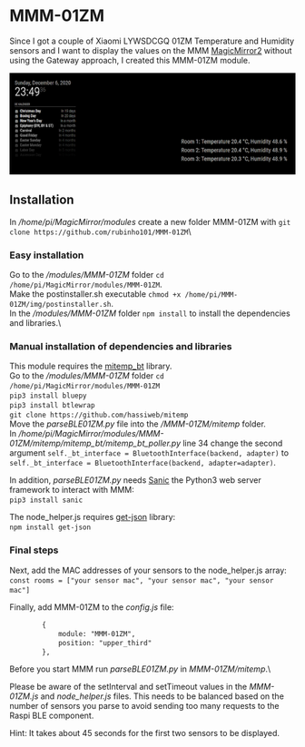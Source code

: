 # MMM-01ZM

Since I got a couple of Xiaomi LYWSDCGQ 01ZM Temperature and Humidity sensors and I want to display the values on the MMM [MagicMirror2](https://magicmirror.builders/) without using the Gateway approach, I created this MMM-01ZM module.

![alt text](img/MMM-01ZM.png "ScreenShot")

## Installation

In */home/pi/MagicMirror/modules* create a new folder MMM-01ZM with `git clone https://github.com/rubinho101/MMM-01ZM`\

### Easy installation

Go to the */modules/MMM-01ZM* folder `cd /home/pi/MagicMirror/modules/MMM-01ZM`.\
Make the postinstaller.sh executable `chmod +x /home/pi/MMM-01ZM/img/postinstaller.sh`.\
In the */modules/MMM-01ZM* folder `npm install` to install the dependencies and libraries.\

### Manual installation of dependencies and libraries

This module requires the [mitemp_bt](https://github.com/hassiweb/mitemp) library.\
Go to the */modules/MMM-01ZM* folder `cd /home/pi/MagicMirror/modules/MMM-01ZM`\
`pip3 install bluepy`\
`pip3 install btlewrap`\
`git clone https://github.com/hassiweb/mitemp`\
Move the *parseBLE01ZM.py* file into the */MMM-01ZM/mitemp* folder.\
In */home/pi/MagicMirror/modules/MMM-01ZM/mitemp/mitemp_bt/mitemp_bt_poller.py* line 34 change the second argument `self._bt_interface = BluetoothInterface(backend, adapter)` to `self._bt_interface = BluetoothInterface(backend, adapter=adapter)`.

In addition, *parseBLE01ZM.py* needs [Sanic](https://sanic.readthedocs.io/en/latest/) the Python3 web server framework to interact with MMM:\
`pip3 install sanic`

The node_helper.js requires [get-json](https://www.npmjs.com/package/get-json) library:\
`npm install get-json`

### Final steps

Next, add the MAC addresses of your sensors to the node_helper.js array:\
`const rooms = ["your sensor mac", "your sensor mac", "your sensor mac"]`

Finally, add MMM-01ZM to the *config.js* file:
```
		{
			module: "MMM-01ZM",
			position: "upper_third"
		},
```

Before you start MMM run *parseBLE01ZM.py* in *MMM-01ZM/mitemp*.\

Please be aware of the setInterval and setTimeout values in the *MMM-01ZM.js* and *node_helper.js* files.
This needs to be balanced based on the number of sensors you parse to avoid sending too many requests to the Raspi BLE component.

Hint: It takes about 45 seconds for the first two sensors to be displayed.

